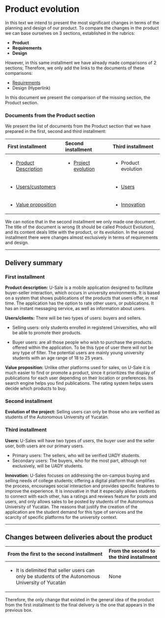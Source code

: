 # Product evolution

In this text we intend to present the most significant changes in terms of the planning and design of our product.
To compare the changes in the product we can base ourselves on 3 sections, established in the rubrics:

- **Product**
- **Requirements**
- **Design**

However, in this same installment we have already made comparisons of 2 sections; Therefore, we only add the links to the documents of these comparisons:

- [Requirements](https://github.com/RichVR2321/FIS-PROYECTO-2023/blob/Tercera_Entrega/Requirement%20evolution.md)
- Design (Hyperlink)

In this document we present the comparison of the missing section, the Product section.


### Documents from the Product section

We present the list of documents from the Product section that we have prepared in the first, second and third installment:

| **First installment** | **Second installment** | **Third installment** |
|:--|:--|:--|
| <ul><li>[Product Description](https://github.com/RichVR2321/FIS-PROYECTO-2023/blob/Primera_entrega/Decripci%C3%B3n%20de%20producto.md) | <ul><li>[Project evolution](https://github.com/RichVR2321/FIS-PROYECTO-2023/blob/Segunda_entrega/Evoluci%C3%B3n%20de%20proyecto.md) | <ul><li>Product evolution |
| <ul><li>[Users/customers](https://github.com/RichVR2321/FIS-PROYECTO-2023/blob/Primera_entrega/Usuarios.md) | | <ul><li>[Users](https://github.com/RichVR2321/FIS-PROYECTO-2023/blob/Tercera_Entrega/Users.md) |
| <ul><li>[Value proposition](https://github.com/RichVR2321/FIS-PROYECTO-2023/blob/Primera_entrega/Propuesta%20de%20valor.md) | | <ul><li>[Innovation](https://github.com/RichVR2321/FIS-PROYECTO-2023/blob/Tercera_Entrega/Innovation.md) |

We can notice that in the second installment we only made one document. The title of the document is wrong (It should be called Product Evolution), and its content deals little with the product, or its evolution. In the second installment there were changes almost exclusively in terms of requirements and design.

---

## Delivery summary

### First installment

**Product description:** U-Sale is a mobile application designed to facilitate buyer-seller interaction, which occurs in university environments. It is based on a system that shows publications of the products that users offer, in real time. The application has the option to rate other users, or publications. It has an instant messaging service, as well as information about users.

**Users/clients:** There will be two types of users: buyers and sellers.

- Selling users: only students enrolled in registered Universities, who will be able to promote their products.

- Buyer users: are all those people who wish to purchase the products offered within the application. To be this type of user there will not be any type of filter.
The potential users are mainly young university students with an age range of 18 to 25 years.

**Value proposition:** Unlike other platforms used for sales, on U-Sale it is much easier to find or promote a product, since it prioritizes the display of publications for each user depending on their location or preferences. Its search engine helps you find publications. The rating system helps users decide which products to buy.

### Second installment

**Evolution of the project:** Selling users can only be those who are verified as students of the Autonomous University of Yucatán.

### Third installment

**Users:** U-Sales will have two types of users, the buyer user and the seller user, both users are our primary users.
- Primary users: The sellers, who will be verified UADY students.
- Secondary users: The buyers, who for the most part, although not exclusively, will be UADY students.
  
**Innovation:** U-Sales focuses on addressing the on-campus buying and selling needs of college students; offering a digital platform that simplifies the process, encourages social interaction and provides specific features to improve the experience.
It is innovative in that it especially allows students to connect with each other, has a ratings and reviews feature for posts and users, and only allows sales to be posted by students of the Autonomous University of Yucatán.
The reasons that justify the creation of the application are the student demand for this type of services and the scarcity of specific platforms for the university context.

---

## Changes between deliveries about the product

| From the first to the second installment | From the second to the third installment |
|:---|:---|
| <ul><li>It is delimited that seller users can only be students of the Autonomous University of Yucatán | None

Therefore, the only change that existed in the general idea of the product from the first installment to the final delivery is the one that appears in the previous box.
